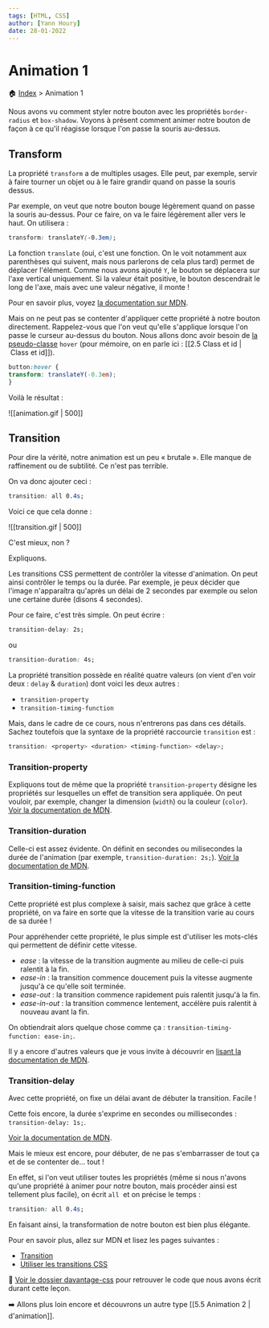 ```yaml
---
tags: [HTML, CSS]
author: [Yann Houry]
date: 28-01-2022
---
```


# Animation 1
🏠 [Index](https://github.com/YannHY/html-css-js/blob/main/index.md) > Animation 1

Nous avons vu comment styler notre bouton avec les propriétés `border-radius` et `box-shadow`. Voyons à présent comment animer notre bouton de façon à ce qu'il réagisse lorsque l'on passe la souris au-dessus.

## Transform
La propriété `transform` a de multiples usages. Elle peut, par exemple, servir à faire tourner un objet ou à le faire grandir quand on passe la souris dessus.

Par exemple, on veut que notre bouton bouge légèrement quand on passe la souris au-dessus. Pour ce faire, on va le faire légèrement aller vers le haut. On utilisera :

```CSS
transform: translateY(-0.3em);
````

La fonction `translate` (oui, c'est une fonction. On le voit notamment aux parenthèses qui suivent, mais nous parlerons de cela plus tard) permet de déplacer l'élément. Comme nous avons ajouté `Y`, le bouton se déplacera sur l'axe vertical uniquement. Si la valeur était positive, le bouton descendrait le long de l'axe, mais avec une valeur négative, il monte !

Pour en savoir plus, voyez [la documentation sur MDN](https://developer.mozilla.org/fr/docs/Web/CSS/transform-function/translate()).

Mais on ne peut pas se contenter d'appliquer cette propriété à notre bouton directement. Rappelez-vous que l'on veut qu'elle s'applique lorsque l'on passe le curseur au-dessus du bouton. Nous allons donc avoir besoin de [la pseudo-classe](https://developer.mozilla.org/fr/docs/Web/CSS/Pseudo-classes) `hover` (pour mémoire, on en parle ici : [[2.5 Class et id | Class et id]]).

```CSS
button:hover {
transform: translateY(-0.3em);
}
```

Voilà le résultat :

![[animation.gif | 500]]

## Transition
Pour dire la vérité, notre animation est un peu « brutale ». Elle manque de raffinement ou de subtilité. Ce n'est pas terrible.

On va donc ajouter ceci :

```CSS
transition: all 0.4s;
```

Voici ce que cela donne :

![[transition.gif | 500]]

C'est mieux, non ?

Expliquons.

Les transitions CSS permettent de contrôler la vitesse d'animation. On peut ainsi contrôler le temps ou la durée. Par exemple, je peux décider que l'image n'apparaîtra qu'après un délai de 2 secondes par exemple ou selon une certaine durée (disons 4 secondes).

Pour ce faire, c'est très simple. On peut écrire :

```CSS
transition-delay: 2s;
```

ou

```CSS
transition-duration: 4s;
```

La propriété transition possède en réalité quatre valeurs (on vient d'en voir deux : `delay` & `duration`) dont voici les deux autres :

-   `transition-property`
-   `transition-timing-function`

Mais, dans le cadre de ce cours, nous n'entrerons pas dans ces détails. Sachez toutefois que la syntaxe de la propriété raccourcie `transition` est :

```CSS
transition: <property> <duration> <timing-function> <delay>;
```

### Transition-property
Expliquons tout de même que la propriété `transition-property` désigne les propriétés sur lesquelles un effet de transition sera appliquée. On peut vouloir, par exemple, changer la dimension (`width`) ou la couleur  (`color`). [Voir la documentation de MDN](https://developer.mozilla.org/fr/docs/Web/CSS/transition-property).

### Transition-duration
Celle-ci est assez évidente. On définit en secondes ou milisecondes la durée de l'animation (par exemple, `transition-duration: 2s;`). [Voir la documentation de MDN](https://developer.mozilla.org/fr/docs/Web/CSS/transition-duration).

### Transition-timing-function
Cette propriété est plus complexe à saisir, mais sachez que grâce à cette propriété, on va faire en sorte que la vitesse de la transition varie au cours de sa durée !

Pour appréhender cette propriété, le plus simple est d'utiliser les mots-clés qui permettent de définir cette vitesse.

- *ease* : la vitesse de la transition augmente au milieu de celle-ci puis ralentit à la fin.
- *ease-in* : la transition commence doucement puis la vitesse augmente jusqu'à ce qu'elle soit terminée.
- *ease-out* : la transition commence rapidement puis ralentit jusqu'à la fin.
- *ease-in-out* : la transition commence lentement, accélère puis ralentit à nouveau avant la fin.

On obtiendrait alors quelque chose comme ça : `transition-timing-function: ease-in;`.

Il y a encore d'autres valeurs que je vous invite à découvrir en [lisant la documentation de MDN](https://developer.mozilla.org/fr/docs/Web/CSS/transition-timing-function).

### Transition-delay
Avec cette propriété, on fixe un délai avant de débuter la transition. Facile !

Cette fois encore, la durée s'exprime en secondes ou millisecondes : `transition-delay: 1s;`.

[Voir la documentation de MDN](https://developer.mozilla.org/fr/docs/Web/CSS/transition-delay).

Mais le mieux est encore, pour débuter, de ne pas s'embarrasser de tout ça et de se contenter de... tout !

En effet, si l'on veut utiliser toutes les propriétés (même si nous n'avons qu'une propriété à animer pour notre bouton, mais procéder ainsi est tellement plus facile), on écrit `all`  et on précise le temps :

```CSS
transition: all 0.4s;
```

En faisant ainsi, la transformation de notre bouton est bien plus élégante.

Pour en savoir plus, allez sur MDN et lisez les pages suivantes :

- [Transition](https://developer.mozilla.org/fr/docs/Web/CSS/transition)
- [Utiliser les transitions CSS](https://developer.mozilla.org/fr/docs/Web/CSS/CSS_Transitions/Using_CSS_transitions)

📁 [Voir le dossier davantage-css](https://app.box.com/s/wzc7zdwnhmrypn66z5pct2e7uc57aijk) pour retrouver le code que nous avons écrit durant cette leçon.

➡️ Allons plus loin encore et découvrons un autre type [[5.5 Animation 2 | d'animation]].
